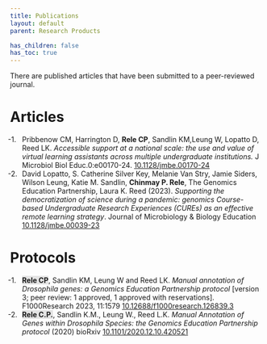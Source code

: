 ```yaml
---
title: Publications
layout: default
parent: Research Products

has_children: false
has_toc: true
---
```


<style>
ol.reversed {
  counter-reset: reversed-counter; /* JavaScript will set the correct number */
}

ol.reversed li {
  list-style: none;
  counter-increment: reversed-counter -1;
  position: relative;
}

ol.reversed li::before {
  content: counter(reversed-counter, decimal) ". ";
  position: absolute;
  left: -2em;
}
</style>

<script>
  document.addEventListener("DOMContentLoaded", function () {
    document.querySelectorAll("ol.reversed").forEach(ol => {
      ol.style.counterReset = `reversed-counter ${ol.children.length + 1}`;
    });
  });
</script>

There are published articles that have been submitted to a peer-reviewed journal. 

# Articles

<ol class="reversed">
	<li>Pribbenow CM, Harrington D, <b>Rele CP</b>, Sandlin KM,Leung W, Lopatto D, Reed LK. <i>Accessible support at a national scale: the use and value of virtual learning assistants across multiple undergraduate institutions.</i> J Microbiol Biol Educ.0:e00170-24. <a href="https://doi.org/10.1128/jmbe.00170-24" target="_blank" rel="noopener noreferrer">10.1128/jmbe.00170-24</a></li>
	<li>David Lopatto, S. Catherine Silver Key, Melanie Van Stry, Jamie Siders, Wilson Leung, Katie M. Sandlin, <b>Chinmay P. Rele</b>, The Genomics Education Partnership, Laura K. Reed (2023). <i>Supporting the democratization of science during a pandemic: genomics Course-based Undergraduate Research Experiences (CUREs) as an effective remote learning strategy</i>. Journal of Microbiology & Biology Education <a href="https://doi.org/10.1128/jmbe.00039-23" target="_blank" rel="noopener noreferrer">10.1128/jmbe.00039-23</a></li>
</ol>

# Protocols

<ol class="reversed">
	<li><span style="background-color: #70707030"><b>Rele CP</b></span>, Sandlin KM, Leung W and Reed LK. <i>Manual annotation of Drosophila genes: a Genomics Education Partnership protocol</i> [version 3; peer review: 1 approved, 1 approved with reservations]. F1000Research 2023, 11:1579 <a href="https://doi.org/10.12688/f1000research.126839.3" target="_blank" rel="noopener noreferrer">10.12688/f1000research.126839.3</a></li>
	<li><span style="background-color: #70707030"><b>Rele C.P.</b></span>, Sandlin K.M., Leung W., Reed L.K. <i>Manual Annotation of Genes within Drosophila Species: the Genomics Education Partnership protocol</i> (2020) bioRxiv <a href="https://doi.org/10.1101/2020.12.10.420521" target="_blank" rel="noopener noreferrer">10.1101/2020.12.10.420521</a></li>
</ol>
